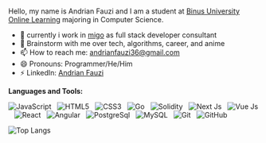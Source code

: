 ### 

<!--
**AndrianFauzi/AndrianFauzi** is a ✨ _special_ ✨ repository because its `README.md` (this file) appears on your GitHub profile.

Here are some ideas to get you started:

- 🔭 I’m currently working on ...
- 🌱 I’m currently learning ...
- 👯 I’m looking to collaborate on ...
- 🤔 I’m looking for help with ...
- 💬 Ask me about ...
- 📫 How to reach me: ...
- 😄 Pronouns: ...
- ⚡ Fun fact: ...
-->
Hello, my name is Andrian Fauzi and I am a student at [Binus University Online Learning](https://onlinelearning.binus.ac.id/) majoring in Computer Science.

- 🔭 currently i work in [migo](https://migo.io/) as full stack developer consultant
- 💬 Brainstorm with me over tech, algorithms, career, and anime 
- 📫 How to reach me: andrianfauzi36@gmail.com
- 😄 Pronouns: Programmer/He/Him
- ⚡ LinkedIn: [Andrian Fauzi](https://www.linkedin.com/in/andrian-fauzi/) 


**Languages and Tools:** 

![JavaScript](https://img.shields.io/badge/logo-javascript-blue?logo=javascript)&nbsp;&nbsp;
![HTML5](https://img.shields.io/badge/logo-html5-blue?logo=html5)&nbsp;&nbsp;
![CSS3](https://img.shields.io/badge/logo-css3-blue?logo=css3)&nbsp;&nbsp;
![Go](https://img.shields.io/badge/logo-go-blue?logo=go)&nbsp;&nbsp;
![Solidity](https://img.shields.io/badge/logo-solidity-blue?logo=solidity)&nbsp;&nbsp;
![Next Js](https://img.shields.io/badge/logo-next.js-blue?logo=next.js)&nbsp;&nbsp;
![Vue Js](https://img.shields.io/badge/logo-vue.js-blue?logo=vue.js)&nbsp;&nbsp;
![React](https://img.shields.io/badge/logo-react-blue?logo=react)&nbsp;&nbsp;
![Angular](https://img.shields.io/badge/logo-angular-blue?logo=angular)&nbsp;&nbsp;
![PostgreSql](https://img.shields.io/badge/logo-postgresql-blue?logo=postgresql)&nbsp;&nbsp;
![MySQL](https://img.shields.io/badge/logo-mysql-blue?logo=mysql)&nbsp;&nbsp;
![Git](https://img.shields.io/badge/logo-git-blue?logo=git)&nbsp;&nbsp;
![GitHub](https://img.shields.io/badge/logo-github-blue?logo=github)&nbsp;&nbsp;


![Top Langs](https://github-readme-stats.vercel.app/api/top-langs/?username=AndrianFauzi&hide=TeX&layout=compact)
<!-- [![Anurag’s github stats](https://github-readme-stats.vercel.app/api?username=AndrianFauzi)](https://github.com/deepajarout) -->
